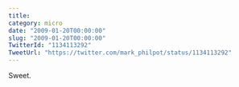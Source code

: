 ```yaml
---
title: 
category: micro
date: "2009-01-20T00:00:00"
slug: "2009-01-20T00:00:00"
TwitterId: "1134113292"
TweetUrl: "https://twitter.com/mark_philpot/status/1134113292"
---
```


Sweet.

